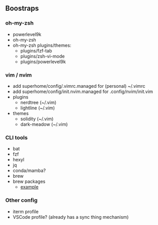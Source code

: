 ## Boostraps

### oh-my-zsh

* powerlevel9k
* oh-my-zsh
* oh-my-zsh plugins/themes:
  * plugins/fzf-tab
  * plugins/zsh-vi-mode
  * plugins/powerlevel9k

### vim / nvim

* add superhome/config/.vimrc.managed for (personal) ~/.vimrc
* add superhome/config/init.nvim.managed for .config/nvim/init.vim
* plugins
  * nerdtree (~/.vim)
  * lightline (~/.vim)
* themes
  * solidity (~/.vim)
  * dark-meadow (~/.vim)

### CLI tools
* bat
* fzf
* hexyl
* jq
* conda/mamba?
* brew
* brew packages
  * [example](https://github.com/DoomHammer/dotfiles/blob/master/.Brewfile%23%23os.Darwin)


### Other config
* iterm profile
* VSCode profile? (already has a sync thing mechanism)

